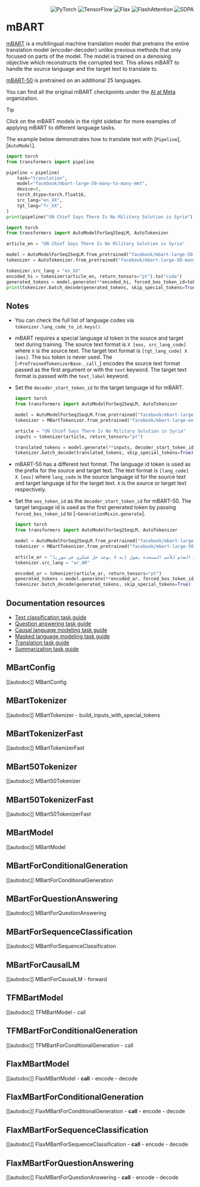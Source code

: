 <!--Copyright 2020 The HuggingFace Team. All rights reserved.

Licensed under the Apache License, Version 2.0 (the "License"); you may not use this file except in compliance with
the License. You may obtain a copy of the License at

http://www.apache.org/licenses/LICENSE-2.0

Unless required by applicable law or agreed to in writing, software distributed under the License is distributed on
an "AS IS" BASIS, WITHOUT WARRANTIES OR CONDITIONS OF ANY KIND, either express or implied. See the License for the
specific language governing permissions and limitations under the License.

⚠️ Note that this file is in Markdown but contain specific syntax for our doc-builder (similar to MDX) that may not be
rendered properly in your Markdown viewer.

-->

<div style="float: right;">
  <div class="flex flex-wrap space-x-1">
    <img alt="PyTorch" src="https://img.shields.io/badge/PyTorch-DE3412?style=flat&logo=pytorch&logoColor=white">
    <img alt="TensorFlow" src="https://img.shields.io/badge/TensorFlow-FF6F00?style=flat&logo=tensorflow&logoColor=white">
    <img alt="Flax" src="https://img.shields.io/badge/Flax-29a79b.svg?style=flat">
    <img alt="FlashAttention" src="https://img.shields.io/badge/%E2%9A%A1%EF%B8%8E%20FlashAttention-eae0c8?style=flat">
    <img alt="SDPA" src="https://img.shields.io/badge/SDPA-DE3412?style=flat&logo=pytorch&logoColor=white">
  </div>
</div>

# mBART

[mBART](https://huggingface.co/papers/2001.08210) is a multilingual machine translation model that pretrains the entire translation model (encoder-decoder) unlike previous methods that only focused on parts of the model. The model is trained on a denoising objective which reconstructs the corrupted text. This allows mBART to handle the source language and the target text to translate to.

[mBART-50](https://huggingface.co/paper/2008.00401) is pretrained on an additional 25 languages.

You can find all the original mBART checkpoints under the [AI at Meta](https://huggingface.co/facebook?search_models=mbart) organization.

> [!TIP]
> Click on the mBART models in the right sidebar for more examples of applying mBART to different language tasks.

The example below demonstrates how to translate text with [`Pipeline`], [`AutoModel`].

<hfoptions id="usage">
<hfoption id="Pipeline">

```py
import torch
from transformers import pipeline

pipeline = pipeline(
    task="translation",
    model="facebook/mbart-large-50-many-to-many-mmt",
    device=0,
    torch_dtype=torch.float16,
    src_lang="en_XX",
    tgt_lang="fr_XX",
)
print(pipeline("UN Chief Says There Is No Military Solution in Syria"))
```

</hfoption>
<hfoption id="AutoModel">

```py
import torch
from transformers import AutoModelForSeq2SeqLM, AutoTokenizer

article_en = "UN Chief Says There Is No Military Solution in Syria"

model = AutoModelForSeq2SeqLM.from_pretrained("facebook/mbart-large-50-many-to-many-mmt", torch_dtype=torch.bfloat16, attn_implementation="sdpa", device_map="auto")
tokenizer = AutoTokenizer.from_pretrained("facebook/mbart-large-50-many-to-many-mmt")

tokenizer.src_lang = "en_XX"
encoded_hi = tokenizer(article_en, return_tensors="pt").to("cuda")
generated_tokens = model.generate(**encoded_hi, forced_bos_token_id=tokenizer.lang_code_to_id["fr_XX"], cache_implementation="static")
print(tokenizer.batch_decode(generated_tokens, skip_special_tokens=True))
```

</hfoption>
</hfoptions>

## Notes

- You can check the full list of language codes via `tokenizer.lang_code_to_id.keys()`.
- mBART requires a special language id token in the source and target text during training. The source text format is `X [eos, src_lang_code]` where `X` is the source text. The target text format is `[tgt_lang_code] X [eos]`. The `bos` token is never used. The [`~PreTrainedTokenizerBase._call_`] encodes the source text format passed as the first argument or with the `text` keyword. The target text format is passed with the `text_label` keyword.
- Set the `decoder_start_token_id` to the target language id for mBART.

    ```py
    import torch
    from transformers import AutoModelForSeq2SeqLM, AutoTokenizer

    model = AutoModelForSeq2SeqLM.from_pretrained("facebook/mbart-large-en-ro", torch_dtype=torch.bfloat16, attn_implementation="sdpa", device_map="auto")
    tokenizer = MBartTokenizer.from_pretrained("facebook/mbart-large-en-ro", src_lang="en_XX")

    article = "UN Chief Says There Is No Military Solution in Syria"
    inputs = tokenizer(article, return_tensors="pt")

    translated_tokens = model.generate(**inputs, decoder_start_token_id=tokenizer.lang_code_to_id["ro_RO"])
    tokenizer.batch_decode(translated_tokens, skip_special_tokens=True)[0]
    ```

- mBART-50 has a different text format. The language id token is used as the prefix for the source and target text. The text format is `[lang_code] X [eos]` where `lang_code` is the source language id for the source text and target language id for the target text. `X` is the source or target text respectively.
- Set the `eos_token_id` as the `decoder_start_token_id` for mBART-50. The target language id is used as the first generated token by passing `forced_bos_token_id` to [`~GenerationMixin.generate`].

    ```py
    import torch
    from transformers import AutoModelForSeq2SeqLM, AutoTokenizer

    model = AutoModelForSeq2SeqLM.from_pretrained("facebook/mbart-large-50-many-to-many-mmt", torch_dtype=torch.bfloat16, attn_implementation="sdpa", device_map="auto")
    tokenizer = MBartTokenizer.from_pretrained("facebook/mbart-large-50-many-to-many-mmt")

    article_ar = "الأمين العام للأمم المتحدة يقول إنه لا يوجد حل عسكري في سوريا."
    tokenizer.src_lang = "ar_AR"

    encoded_ar = tokenizer(article_ar, return_tensors="pt")
    generated_tokens = model.generate(**encoded_ar, forced_bos_token_id=tokenizer.lang_code_to_id["en_XX"])
    tokenizer.batch_decode(generated_tokens, skip_special_tokens=True)
    ```

## Documentation resources

- [Text classification task guide](../tasks/sequence_classification)
- [Question answering task guide](../tasks/question_answering)
- [Causal language modeling task guide](../tasks/language_modeling)
- [Masked language modeling task guide](../tasks/masked_language_modeling)
- [Translation task guide](../tasks/translation)
- [Summarization task guide](../tasks/summarization)

## MBartConfig

[[autodoc]] MBartConfig

## MBartTokenizer

[[autodoc]] MBartTokenizer
    - build_inputs_with_special_tokens

## MBartTokenizerFast

[[autodoc]] MBartTokenizerFast

## MBart50Tokenizer

[[autodoc]] MBart50Tokenizer

## MBart50TokenizerFast

[[autodoc]] MBart50TokenizerFast

<frameworkcontent>
<pt>

## MBartModel

[[autodoc]] MBartModel

## MBartForConditionalGeneration

[[autodoc]] MBartForConditionalGeneration

## MBartForQuestionAnswering

[[autodoc]] MBartForQuestionAnswering

## MBartForSequenceClassification

[[autodoc]] MBartForSequenceClassification

## MBartForCausalLM

[[autodoc]] MBartForCausalLM
    - forward

</pt>
<tf>

## TFMBartModel

[[autodoc]] TFMBartModel
    - call

## TFMBartForConditionalGeneration

[[autodoc]] TFMBartForConditionalGeneration
    - call

</tf>
<jax>

## FlaxMBartModel

[[autodoc]] FlaxMBartModel
    - __call__
    - encode
    - decode

## FlaxMBartForConditionalGeneration

[[autodoc]] FlaxMBartForConditionalGeneration
    - __call__
    - encode
    - decode

## FlaxMBartForSequenceClassification

[[autodoc]] FlaxMBartForSequenceClassification
    - __call__
    - encode
    - decode

## FlaxMBartForQuestionAnswering

[[autodoc]] FlaxMBartForQuestionAnswering
    - __call__
    - encode
    - decode

</jax>
</frameworkcontent>